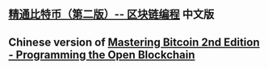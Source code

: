 ## [精通比特币（第二版）-- 区块链编程](https://github.com/bitcoinbook/bitcoinbook) 中文版
## Chinese version of [Mastering Bitcoin 2nd Edition - Programming the Open Blockchain ](https://github.com/bitcoinbook/bitcoinbook)
